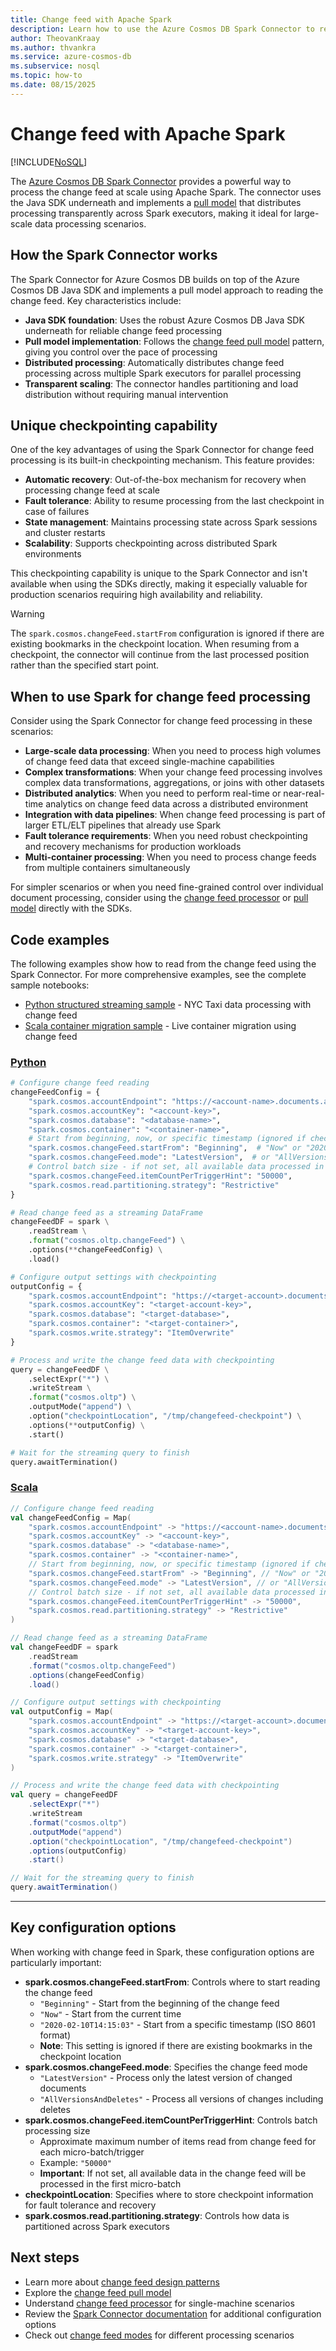 ```yaml
---
title: Change feed with Apache Spark
description: Learn how to use the Azure Cosmos DB Spark Connector to read the change feed, including pull model implementation, checkpointing, and scale-out processing.
author: TheovanKraay
ms.author: thvankra
ms.service: azure-cosmos-db
ms.subservice: nosql
ms.topic: how-to
ms.date: 08/15/2025
---
```


# Change feed with Apache Spark

[!INCLUDE[NoSQL](../includes/appliesto-nosql.md)]

The [Azure Cosmos DB Spark Connector](sdk-java-spark-v3.md) provides a powerful way to process the change feed at scale using Apache Spark. The connector uses the Java SDK underneath and implements a [pull model](change-feed-pull-model.md) that distributes processing transparently across Spark executors, making it ideal for large-scale data processing scenarios.

## How the Spark Connector works

The Spark Connector for Azure Cosmos DB builds on top of the Azure Cosmos DB Java SDK and implements a pull model approach to reading the change feed. Key characteristics include:

- **Java SDK foundation**: Uses the robust Azure Cosmos DB Java SDK underneath for reliable change feed processing
- **Pull model implementation**: Follows the [change feed pull model](change-feed-pull-model.md) pattern, giving you control over the pace of processing
- **Distributed processing**: Automatically distributes change feed processing across multiple Spark executors for parallel processing
- **Transparent scaling**: The connector handles partitioning and load distribution without requiring manual intervention

## Unique checkpointing capability

One of the key advantages of using the Spark Connector for change feed processing is its built-in checkpointing mechanism. This feature provides:

- **Automatic recovery**: Out-of-the-box mechanism for recovery when processing change feed at scale
- **Fault tolerance**: Ability to resume processing from the last checkpoint in case of failures
- **State management**: Maintains processing state across Spark sessions and cluster restarts
- **Scalability**: Supports checkpointing across distributed Spark environments

This checkpointing capability is unique to the Spark Connector and isn't available when using the SDKs directly, making it especially valuable for production scenarios requiring high availability and reliability.

> [!WARNING]
> The `spark.cosmos.changeFeed.startFrom` configuration is ignored if there are existing bookmarks in the checkpoint location. When resuming from a checkpoint, the connector will continue from the last processed position rather than the specified start point.

## When to use Spark for change feed processing

Consider using the Spark Connector for change feed processing in these scenarios:

- **Large-scale data processing**: When you need to process high volumes of change feed data that exceed single-machine capabilities
- **Complex transformations**: When your change feed processing involves complex data transformations, aggregations, or joins with other datasets
- **Distributed analytics**: When you need to perform real-time or near-real-time analytics on change feed data across a distributed environment
- **Integration with data pipelines**: When change feed processing is part of larger ETL/ELT pipelines that already use Spark
- **Fault tolerance requirements**: When you need robust checkpointing and recovery mechanisms for production workloads
- **Multi-container processing**: When you need to process change feeds from multiple containers simultaneously

For simpler scenarios or when you need fine-grained control over individual document processing, consider using the [change feed processor](change-feed-processor.md) or [pull model](change-feed-pull-model.md) directly with the SDKs.

## Code examples

The following examples show how to read from the change feed using the Spark Connector. For more comprehensive examples, see the complete sample notebooks:

- [Python structured streaming sample](https://github.com/Azure/azure-sdk-for-java/blob/main/sdk/cosmos/azure-cosmos-spark_3_2-12/Samples/Python/NYC-Taxi-Data/02_StructuredStreaming.ipynb) - NYC Taxi data processing with change feed
- [Scala container migration sample](https://github.com/Azure/azure-sdk-for-java/blob/main/sdk/cosmos/azure-cosmos-spark_3_2-12/Samples/DatabricksLiveContainerMigration/CosmosDBLiveSingleContainerMigration.scala) - Live container migration using change feed

### [Python](#tab/python)

```python
# Configure change feed reading
changeFeedConfig = {
    "spark.cosmos.accountEndpoint": "https://<account-name>.documents.azure.com:443/",
    "spark.cosmos.accountKey": "<account-key>",
    "spark.cosmos.database": "<database-name>",
    "spark.cosmos.container": "<container-name>",
    # Start from beginning, now, or specific timestamp (ignored if checkpoints exist)
    "spark.cosmos.changeFeed.startFrom": "Beginning",  # "Now" or "2020-02-10T14:15:03"
    "spark.cosmos.changeFeed.mode": "LatestVersion",  # or "AllVersionsAndDeletes"
    # Control batch size - if not set, all available data processed in first batch
    "spark.cosmos.changeFeed.itemCountPerTriggerHint": "50000",
    "spark.cosmos.read.partitioning.strategy": "Restrictive"
}

# Read change feed as a streaming DataFrame
changeFeedDF = spark \
    .readStream \
    .format("cosmos.oltp.changeFeed") \
    .options(**changeFeedConfig) \
    .load()

# Configure output settings with checkpointing
outputConfig = {
    "spark.cosmos.accountEndpoint": "https://<target-account>.documents.azure.com:443/",
    "spark.cosmos.accountKey": "<target-account-key>",
    "spark.cosmos.database": "<target-database>",
    "spark.cosmos.container": "<target-container>",
    "spark.cosmos.write.strategy": "ItemOverwrite"
}

# Process and write the change feed data with checkpointing
query = changeFeedDF \
    .selectExpr("*") \
    .writeStream \
    .format("cosmos.oltp") \
    .outputMode("append") \
    .option("checkpointLocation", "/tmp/changefeed-checkpoint") \
    .options(**outputConfig) \
    .start()

# Wait for the streaming query to finish
query.awaitTermination()
```

### [Scala](#tab/scala)

```scala
// Configure change feed reading
val changeFeedConfig = Map(
    "spark.cosmos.accountEndpoint" -> "https://<account-name>.documents.azure.com:443/",
    "spark.cosmos.accountKey" -> "<account-key>",
    "spark.cosmos.database" -> "<database-name>",
    "spark.cosmos.container" -> "<container-name>",
    // Start from beginning, now, or specific timestamp (ignored if checkpoints exist)
    "spark.cosmos.changeFeed.startFrom" -> "Beginning", // "Now" or "2020-02-10T14:15:03"
    "spark.cosmos.changeFeed.mode" -> "LatestVersion", // or "AllVersionsAndDeletes"
    // Control batch size - if not set, all available data processed in first batch
    "spark.cosmos.changeFeed.itemCountPerTriggerHint" -> "50000",
    "spark.cosmos.read.partitioning.strategy" -> "Restrictive"
)

// Read change feed as a streaming DataFrame
val changeFeedDF = spark
    .readStream
    .format("cosmos.oltp.changeFeed")
    .options(changeFeedConfig)
    .load()

// Configure output settings with checkpointing
val outputConfig = Map(
    "spark.cosmos.accountEndpoint" -> "https://<target-account>.documents.azure.com:443/",
    "spark.cosmos.accountKey" -> "<target-account-key>",
    "spark.cosmos.database" -> "<target-database>",
    "spark.cosmos.container" -> "<target-container>",
    "spark.cosmos.write.strategy" -> "ItemOverwrite"
)

// Process and write the change feed data with checkpointing
val query = changeFeedDF
    .selectExpr("*")
    .writeStream
    .format("cosmos.oltp")
    .outputMode("append")
    .option("checkpointLocation", "/tmp/changefeed-checkpoint")
    .options(outputConfig)
    .start()

// Wait for the streaming query to finish
query.awaitTermination()
```

---

## Key configuration options

When working with change feed in Spark, these configuration options are particularly important:

- **spark.cosmos.changeFeed.startFrom**: Controls where to start reading the change feed
  - `"Beginning"` - Start from the beginning of the change feed
  - `"Now"` - Start from the current time
  - `"2020-02-10T14:15:03"` - Start from a specific timestamp (ISO 8601 format)
  - **Note**: This setting is ignored if there are existing bookmarks in the checkpoint location
- **spark.cosmos.changeFeed.mode**: Specifies the change feed mode
  - `"LatestVersion"` - Process only the latest version of changed documents
  - `"AllVersionsAndDeletes"` - Process all versions of changes including deletes
- **spark.cosmos.changeFeed.itemCountPerTriggerHint**: Controls batch processing size
  - Approximate maximum number of items read from change feed for each micro-batch/trigger
  - Example: `"50000"` 
  - **Important**: If not set, all available data in the change feed will be processed in the first micro-batch
- **checkpointLocation**: Specifies where to store checkpoint information for fault tolerance and recovery
- **spark.cosmos.read.partitioning.strategy**: Controls how data is partitioned across Spark executors

## Next steps

- Learn more about [change feed design patterns](change-feed-design-patterns.md)
- Explore the [change feed pull model](change-feed-pull-model.md)
- Understand [change feed processor](change-feed-processor.md) for single-machine scenarios
- Review the [Spark Connector documentation](sdk-java-spark-v3.md) for additional configuration options
- Check out [change feed modes](change-feed-modes.md) for different processing scenarios
